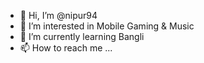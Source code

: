 - 👋 Hi, I’m @nipur94
- 👀 I’m interested in Mobile Gaming & Music
- 🌱 I’m currently learning Bangli
- 📫 How to reach me ...

<!---
nipur94/nipur94 is a ✨ special ✨ repository because its `README.md` (this file) appears on your GitHub profile.
You can click the Preview link to take a look at your changes.
--->

